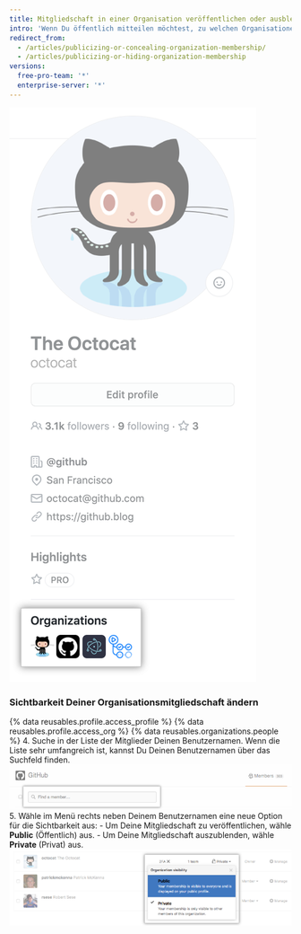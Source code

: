 ```yaml
---
title: Mitgliedschaft in einer Organisation veröffentlichen oder ausblenden
intro: 'Wenn Du öffentlich mitteilen möchtest, zu welchen Organisationen Du gehörst, kannst Du die Avatare der Organisationen in Deinem Profil anzeigen.'
redirect_from:
  - /articles/publicizing-or-concealing-organization-membership/
  - /articles/publicizing-or-hiding-organization-membership
versions:
  free-pro-team: '*'
  enterprise-server: '*'
---
```


![Feld „Organizations“ (Organisationen) im Profil](/assets/images/help/profile/profile_orgs_box.png)

### Sichtbarkeit Deiner Organisationsmitgliedschaft ändern

{% data reusables.profile.access_profile %}
{% data reusables.profile.access_org %}
{% data reusables.organizations.people %}
4. Suche in der Liste der Mitglieder Deinen Benutzernamen. Wenn die Liste sehr umfangreich ist, kannst Du Deinen Benutzernamen über das Suchfeld finden. ![Suchfeld für Organisationsmitglieder](/assets/images/help/organizations/member-search-box.png)
5. Wähle im Menü rechts neben Deinem Benutzernamen eine neue Option für die Sichtbarkeit aus:
    - Um Deine Mitgliedschaft zu veröffentlichen, wähle **Public** (Öffentlich) aus.
    - Um Deine Mitgliedschaft auszublenden, wähle **Private** (Privat) aus. ![Link für Sichtbarkeit der Organisationsmitglieder](/assets/images/help/organizations/member-visibility-link.png)
